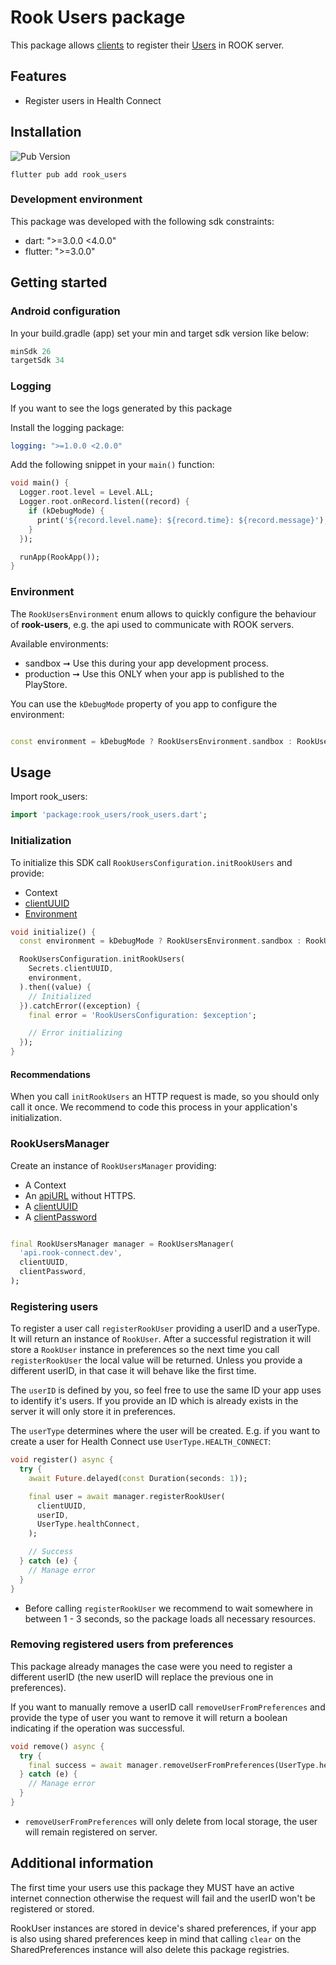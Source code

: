 # Rook Users package

This package allows [clients](https://docs.tryrook.io/docs/Definitions/#client) to register
their [Users](https://docs.tryrook.io/docs/Definitions/#User) in ROOK server.

## Features

* Register users in Health Connect

## Installation

![Pub Version](https://img.shields.io/pub/v/rook_users?style=for-the-badge&logo=flutter&label=pubdev&color=7200F7)

```text
flutter pub add rook_users
```

### Development environment

This package was developed with the following sdk constraints:

* dart: ">=3.0.0 <4.0.0"
* flutter: ">=3.0.0"

## Getting started

### Android configuration

In your build.gradle (app) set your min and target sdk version like below:

```groovy
minSdk 26
targetSdk 34
```

### Logging

If you want to see the logs generated by this package

Install the logging package:

```yaml
logging: ">=1.0.0 <2.0.0"
```

Add the following snippet in your `main()` function:

```dart
void main() {
  Logger.root.level = Level.ALL;
  Logger.root.onRecord.listen((record) {
    if (kDebugMode) {
      print('${record.level.name}: ${record.time}: ${record.message}');
    }
  });

  runApp(RookApp());
}
```

### Environment

The `RookUsersEnvironment` enum allows to quickly configure the behaviour of **rook-users**, e.g. the
api used to communicate with ROOK servers.

Available environments:

* sandbox ➞ Use this during your app development process.
* production ➞ Use this ONLY when your app is published to the PlayStore.

You can use the `kDebugMode` property of you app to configure the environment:

```dart

const environment = kDebugMode ? RookUsersEnvironment.sandbox : RookUsersEnvironment.production;
```

## Usage

Import rook_users:

```dart
import 'package:rook_users/rook_users.dart';
```

### Initialization

To initialize this SDK call `RookUsersConfiguration.initRookUsers` and provide:

* Context
* [clientUUID](https://docs.tryrook.io/docs/Definitions#client_uuid)
* [Environment](#environment)

```dart
void initialize() {
  const environment = kDebugMode ? RookUsersEnvironment.sandbox : RookUsersEnvironment.production;

  RookUsersConfiguration.initRookUsers(
    Secrets.clientUUID,
    environment,
  ).then((value) {
    // Initialized
  }).catchError((exception) {
    final error = 'RookUsersConfiguration: $exception';

    // Error initializing
  });
}
```

#### Recommendations

When you call `initRookUsers` an HTTP request is made, so you should only call it once. We recommend to code this
process in your application's initialization.

### RookUsersManager

Create an instance of `RookUsersManager` providing:

* A Context
* An [apiURL](https://docs.tryrook.io/docs/Definitions#api_url) without HTTPS.
* A [clientUUID](https://docs.tryrook.io/docs/Definitions#client_uuid)
* A [clientPassword](https://docsbeta.tryrook.io/docs/Definitions#client_password)

```dart

final RookUsersManager manager = RookUsersManager(
  'api.rook-connect.dev',
  clientUUID,
  clientPassword,
);
```

### Registering users

To register a user call `registerRookUser` providing a userID and a userType. It
will return an instance of `RookUser`. After a successful registration it will store a `RookUser`
instance in preferences so the next time you call `registerRookUser` the local value will be
returned. Unless you provide a different userID, in that case it will behave like the first time.

The `userID` is defined by you, so feel free to use the same ID your app uses to identify it's
users. If you provide an ID which is already exists in the server it will only store it in
preferences.

The `userType` determines where the user will be created. E.g. if you want to create a user for
Health Connect use `UserType.HEALTH_CONNECT`:

```dart
void register() async {
  try {
    await Future.delayed(const Duration(seconds: 1));

    final user = await manager.registerRookUser(
      clientUUID,
      userID,
      UserType.healthConnect,
    );

    // Success
  } catch (e) {
    // Manage error
  }
}
```

* Before calling `registerRookUser` we recommend to wait somewhere in between 1 - 3 seconds, so the
  package loads all necessary resources.

### Removing registered users from preferences

This package already manages the case were you need to register a different userID (the new userID
will replace the previous one in preferences).

If you want to manually remove a userID call `removeUserFromPreferences` and provide the type of
user you want to remove it will return a boolean indicating if the operation was successful.

```dart
void remove() async {
  try {
    final success = await manager.removeUserFromPreferences(UserType.healthConnect);
  } catch (e) {
    // Manage error
  }
}
```

* `removeUserFromPreferences` will only delete from local storage, the user will remain registered
  on server.

## Additional information

The first time your users use this package they MUST have an active internet connection otherwise
the request will fail and the userID won't be registered or stored.

RookUser instances are stored in device's shared preferences, if your app is also using shared
preferences keep in mind that calling `clear` on the SharedPreferences instance will also delete
this package registries.